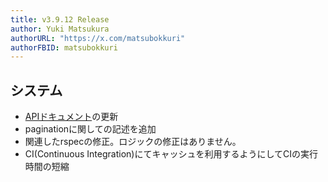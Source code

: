 ```yaml
---
title: v3.9.12 Release
author: Yuki Matsukura
authorURL: "https://x.com/matsubokkuri"
authorFBID: matsubokkuri
---
```


## システム

- [APIドキュメント](https://tanomimaster.com/docs/api)の更新
 - paginationに関しての記述を追加
 - 関連したrspecの修正。ロジックの修正はありません。
- CI(Continuous Integration)にてキャッシュを利用するようにしてCIの実行時間の短縮

